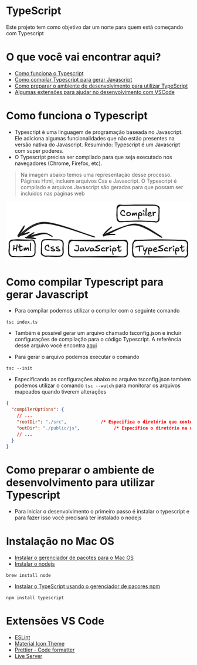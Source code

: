 # TypeScript

Este projeto tem como objetivo dar um norte para quem está começando com Typescript

# O que você vai encontrar aqui?

- [Como funciona o Typescript](#como-funciona-o-typescript)
- [Como compilar Typescript para gerar Javascript](#como-compilar-typescript-para-gerar-javascript)
- [Como preparar o ambiente de desenvolvimento para utilizar TypeScript](#como-preparar-o-ambiente-de-desenvolvimento-para-utilizar-typescript)
- [Algumas extensões para ajudar no desenvolvimento com VSCode](#extensões-vs-code)

# Como funciona o Typescript

- Typescript é uma linguagem de programação baseada no Javascript. Ele adiciona algumas funcionalidades que não estáo presentes na versão nativa do Javascript. Resumindo: Typescript é um Javascript com super poderes.
- O Typescript precisa ser compilado para que seja executado nos navegadores (Chrome, Firefox, etc).

> Na imagem abaixo temos uma representação desse processo. Páginas Html, incluem arquivos Css e Javascript. O Typescript é compilado e arquivos Javascript são gerados para que possam ser incluídos nas páginas web

![como-funciona-typescript.png](./docs/como-funciona-typescript.png)

# Como compilar Typescript para gerar Javascript

- Para compilar podemos utilizar o compiler com o seguinte comando

```shell
tsc index.ts
```

- Também é possível gerar um arquivo chamado tsconfig.json e incluir configurações de compilação para o código Typescript. A referência desse arquivo você encontra [aqui](https://www.typescriptlang.org/tsconfig/)

- Para gerar o arquivo podemos executar o comando

```shell
tsc --init
```

- Especificando as configurações abaixo no arquivo tsconfig.json também podemos utilizar o comando `tsc --watch` para monitorar os arquivos mapeados quando tiverem alterações

```json
{
  "compilerOptions": {
    // ...
    "rootDir": "./src",             /* Especifica o diretório que contém os códigos Typescript */
    "outDir": "./public/js",             /* Especifica o diretório na qual os arquivos compilados serão criados */
    // ...
  }
}
```

# Como preparar o ambiente de desenvolvimento para utilizar Typescript

- Para iniciar o desenvolvimento o primeiro passo é instalar o typescript e para fazer isso você precisará ter instalado o nodejs

# Instalação no Mac OS

- [Instalar o gerenciador de pacotes para o Mac OS](https://brew.sh)
- [Instalar o nodejs](https://formulae.brew.sh/formula/node#default)

```shell
brew install node
```

- [Instalar o TypeScript usando o gerenciador de pacores npm](https://www.typescriptlang.org/download/)

```shell
npm install typescript 
```

# Extensões VS Code

- [ESLint](https://marketplace.visualstudio.com/items?itemName=dbaeumer.vscode-eslint)
- [Material Icon Theme](https://marketplace.visualstudio.com/items?itemName=PKief.material-icon-theme)
- [Prettier - Code formatter](https://marketplace.visualstudio.com/items?itemName=esbenp.prettier-vscode)
- [Live Server](https://marketplace.visualstudio.com/items?itemName=ritwickdey.LiveServer)